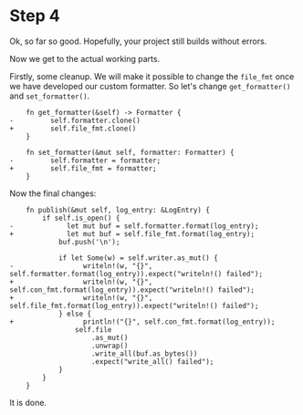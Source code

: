 # Step 4

Ok, so far so good. Hopefully, your project still builds without errors.

Now we get to the actual working parts.

Firstly, some cleanup. We will make it possible to change the `file_fmt` once we have developed our custom formatter. So let's change `get_formatter()` and `set_formatter()`.

```rust, no_run, noplayground
    fn get_formatter(&self) -> Formatter {
-         self.formatter.clone()
+         self.file_fmt.clone()
    }

```

```rust, no_run, noplayground
    fn set_formatter(&mut self, formatter: Formatter) {
-         self.formatter = formatter;
+         self.file_fmt = formatter;
    }
```

Now the final changes:

```rust, no_run, noplayground
    fn publish(&mut self, log_entry: &LogEntry) {
        if self.is_open() {
-             let mut buf = self.formatter.format(log_entry);
+             let mut buf = self.file_fmt.format(log_entry);
            buf.push('\n');

            if let Some(w) = self.writer.as_mut() {
-                 writeln!(w, "{}", self.formatter.format(log_entry)).expect("writeln!() failed");
+                 writeln!(w, "{}", self.con_fmt.format(log_entry)).expect("writeln!() failed");
+                 writeln!(w, "{}", self.file_fmt.format(log_entry)).expect("writeln!() failed");
            } else {
+                 println!("{}", self.con_fmt.format(log_entry));
                self.file
                    .as_mut()
                    .unwrap()
                    .write_all(buf.as_bytes())
                    .expect("write_all() failed");
            }
        }
    }
```

It is done.

